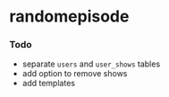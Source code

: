 # randomepisode

### Todo
- separate `users` and `user_shows` tables
- add option to remove shows
- add templates
